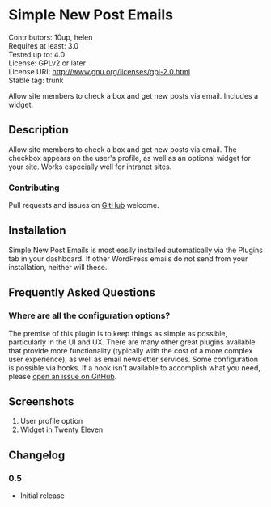 # Simple New Post Emails #
Contributors: 10up, helen  
Requires at least: 3.0  
Tested up to: 4.0  
License: GPLv2 or later  
License URI: http://www.gnu.org/licenses/gpl-2.0.html  
Stable tag: trunk  

Allow site members to check a box and get new posts via email. Includes a widget.

## Description ##

Allow site members to check a box and get new posts via email. The checkbox appears on the user's profile, as well as an optional widget for your site. Works especially well for intranet sites.

### Contributing ###

Pull requests and issues on [GitHub](https://github.com/10up/simple-new-post-emails) welcome.

## Installation ##

Simple New Post Emails is most easily installed automatically via the Plugins tab in your dashboard. If other WordPress emails do not send from your installation, neither will these.

## Frequently Asked Questions ##

### Where are all the configuration options? ###

The premise of this plugin is to keep things as simple as possible, particularly in the UI and UX. There are many other great plugins available that provide more functionality (typically with the cost of a more complex user experience), as well as email newsletter services. Some configuration is possible via hooks. If a hook isn't available to accomplish what you need, please [open an issue on GitHub](https://github.com/10up/simple-new-post-emails/issues).

## Screenshots ##

1. User profile option
2. Widget in Twenty Eleven

## Changelog ##

### 0.5 ###
* Initial release
